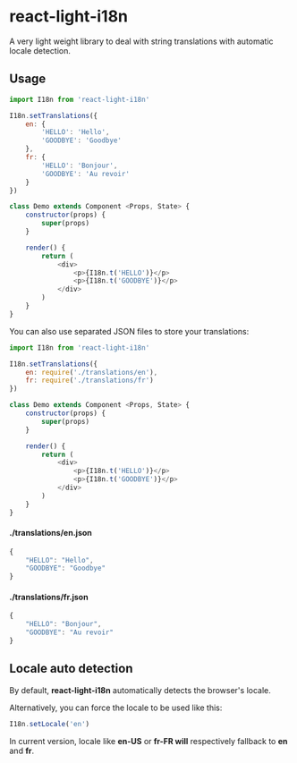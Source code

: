 # react-light-i18n

A very light weight library to deal with string translations with automatic locale detection.

## Usage

```javascript
import I18n from 'react-light-i18n'

I18n.setTranslations({
    en: {
        'HELLO': 'Hello',
        'GOODBYE': 'Goodbye'
    },
    fr: {
        'HELLO': 'Bonjour',
        'GOODBYE': 'Au revoir'
    }
})

class Demo extends Component <Props, State> {
    constructor(props) {
        super(props)
    }

    render() {
        return (
            <div>
                <p>{I18n.t('HELLO')}</p>
                <p>{I18n.t('GOODBYE')}</p>
            </div>
        )
    }
}
```

You can also use separated JSON files to store your translations:

```javascript
import I18n from 'react-light-i18n'

I18n.setTranslations({
    en: require('./translations/en'),
    fr: require('./translations/fr')
})

class Demo extends Component <Props, State> {
    constructor(props) {
        super(props)
    }

    render() {
        return (
            <div>
                <p>{I18n.t('HELLO')}</p>
                <p>{I18n.t('GOODBYE')}</p>
            </div>
        )
    }
}
```

#### ./translations/en.json

```javascript
{
    "HELLO": "Hello",
    "GOODBYE": "Goodbye"
}
```

#### ./translations/fr.json

```javascript
{
    "HELLO": "Bonjour",
    "GOODBYE": "Au revoir"
}
```

## Locale auto detection

By default, **react-light-i18n** automatically detects the browser's locale.

Alternatively, you can force the locale to be used like this:

```javascript
I18n.setLocale('en')
```

In current version, locale like **en-US** or **fr-FR will** respectively fallback to **en** and **fr**.
